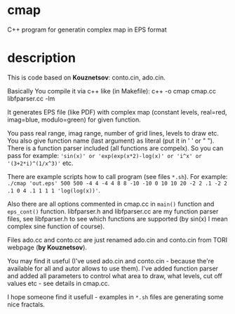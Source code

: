 # cmap
C++ program for generatin complex map in EPS format

# description

This is code based on **Kouznetsov**: conto.cin, ado.cin.

Basically You compile it via c++ like (in Makefile):
c++ -o cmap cmap.cc libfparser.cc -lm

It generates EPS file (like PDF) with complex map (constant levels, real=red, imag=blue, modulo=green) for given function.

You pass real range, imag range, number of grid lines, levels to draw etc.
You also give function name (last argument) as literal (put it in ' ' or " ").
There is a function parser included (all functions are compelx).
So you can pass for example:
`'sin(x)' or 'exp(exp(x*2)-log(x)' or 'i^x' or '(3+2*i)^(1/x^3)'` etc.

There are example scripts how to call program (see files `*.sh`).
For example:
`./cmap 'out.eps' 500 500 -4 4 -4 4 8 8 -10 -10 0 10 10 20 -2 2 .1 -2 2 .1 0 4 .1 1 1 1 'log(log(x))'`.

Also there are all options commented in cmap.cc in `main()` function and `eps_cont()` function.
libfparser.h and libfparser.cc are my function parser files, see libfparser.h to see which functions are supported (by sin(x) I mean complex sine function of course).

Files ado.cc and conto.cc are just renamed ado.cin and conto.cin from TORI webpage (**by Kouznetsov**).

You may find it useful (I've used ado.cin and conto.cin - because the're available for all and autor allows to use them).
I've added function parser and added all parameters to control what area to draw, what levels, cut off values etc - see details in cmap.cc.

I hope someone find it usefull - examples in `*.sh` files are generating some nice fractals.

